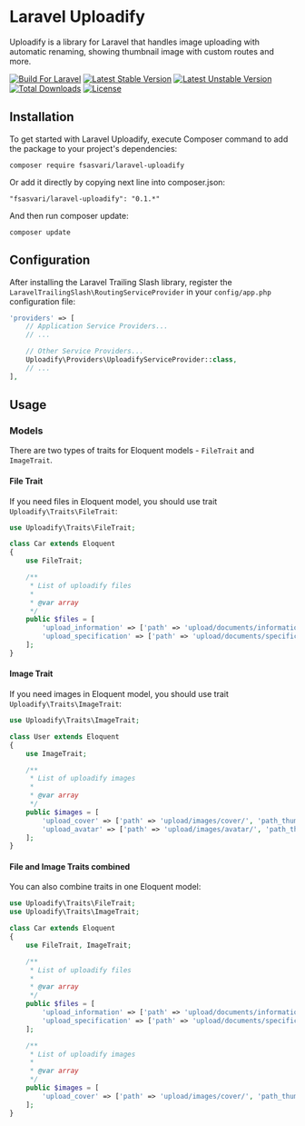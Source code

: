 # Laravel Uploadify

Uploadify is a library for Laravel that handles image uploading with automatic renaming, showing thumbnail image with custom routes and more.

[![Build For Laravel](https://img.shields.io/badge/Built_for-Laravel-orange.svg)](https://styleci.io/repos/79834672)
[![Latest Stable Version](https://poser.pugx.org/fsasvari/laravel-uploadify/v/stable)](https://packagist.org/packages/fsasvari/laravel-uploadify)
[![Latest Unstable Version](https://poser.pugx.org/fsasvari/laravel-uploadify/v/unstable)](https://packagist.org/packages/fsasvari/laravel-uploadify)
[![Total Downloads](https://poser.pugx.org/fsasvari/laravel-uploadify/downloads)](https://packagist.org/packages/fsasvari/laravel-uploadify)
[![License](https://poser.pugx.org/fsasvari/laravel-uploadify/license)](https://packagist.org/packages/fsasvari/laravel-uploadify)

## Installation

To get started with Laravel Uploadify, execute Composer command to add the package to your project's dependencies:

```
composer require fsasvari/laravel-uploadify
```

Or add it directly by copying next line into composer.json:

```
"fsasvari/laravel-uploadify": "0.1.*"
```

And then run composer update:

```
composer update
```

## Configuration

After installing the Laravel Trailing Slash library, register the `LaravelTrailingSlash\RoutingServiceProvider` in your `config/app.php` configuration file:

```php
'providers' => [
    // Application Service Providers...
    // ...

    // Other Service Providers...
    Uploadify\Providers\UploadifyServiceProvider::class,
    // ...
],
```

## Usage

### Models

There are two types of traits for Eloquent models - `FileTrait` and `ImageTrait`.

#### File Trait

If you need files in Eloquent model, you should use trait `Uploadify\Traits\FileTrait`:

```php
use Uploadify\Traits\FileTrait;

class Car extends Eloquent
{
    use FileTrait;

    /**
     * List of uploadify files
     *
     * @var array
     */
    public $files = [
        'upload_information' => ['path' => 'upload/documents/information/'],
        'upload_specification' => ['path' => 'upload/documents/specification/'],
    ];
}
```

#### Image Trait

If you need images in Eloquent model, you should use trait `Uploadify\Traits\ImageTrait`:

```php
use Uploadify\Traits\ImageTrait;

class User extends Eloquent
{
    use ImageTrait;

    /**
     * List of uploadify images
     *
     * @var array
     */
    public $images = [
        'upload_cover' => ['path' => 'upload/images/cover/', 'path_thumb' => 'upload/images/cover/thumb'],
        'upload_avatar' => ['path' => 'upload/images/avatar/', 'path_thumb' => 'upload/images/avatar/thumb'],
    ];
}
```

#### File and Image Traits combined

You can also combine traits in one Eloquent model:

```php
use Uploadify\Traits\FileTrait;
use Uploadify\Traits\ImageTrait;

class Car extends Eloquent
{
    use FileTrait, ImageTrait;

    /**
     * List of uploadify files
     *
     * @var array
     */
    public $files = [
        'upload_information' => ['path' => 'upload/documents/information/'],
        'upload_specification' => ['path' => 'upload/documents/specification/'],
    ];

    /**
     * List of uploadify images
     *
     * @var array
     */
    public $images = [
        'upload_cover' => ['path' => 'upload/images/cover/', 'path_thumb' => 'upload/images/cover/thumb'],
    ];
}
```
